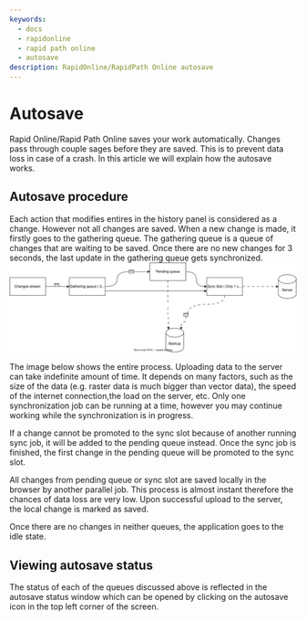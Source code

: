 ```yaml
---
keywords:
  - docs
  - rapidonline
  - rapid path online
  - autosave
description: RapidOnline/RapidPath Online autosave
---
```

# Autosave

Rapid Online/Rapid Path Online saves your work automatically. Changes pass through couple sages before they are saved.
This is to prevent data loss in case of a crash. In this article we will explain how the autosave works.

## Autosave procedure

Each action that modifies entires in the history panel is considered as a change. However not all changes are saved.
When a new change is made, it firstly goes to the gathering queue. The gathering queue is a queue of changes
that are waiting to be saved. Once there are no new changes for 3 seconds, the last update in the gathering queue gets synchronized.
![Autosave diagram](./assets/automatic-save-in-rapid-online/Live-Save-Diagram.svg)

The image below shows the entire process. Uploading data to the server can take indefinite amount of time.
It depends on many factors, such as the size of the data (e.g. raster data is much bigger than vector data),
the speed of the internet connection,the load on the server, etc.
Only one synchronization job can be running at a time, however you may continue working while the synchronization is in progress.

If a change cannot be promoted to the sync slot because of another running sync job, it will be added to the
pending queue instead. Once the sync job is finished, the first change in the pending queue will be promoted
to the sync slot.

All changes from pending queue or sync slot are saved locally in the browser by another parallel job. This process is
almost instant therefore the chances of data loss are very low. Upon successful upload to the server,
the local change is marked as saved.

Once there are no changes in neither queues, the application goes to the idle state.

## Viewing autosave status

The status of each of the queues discussed above is reflected in the autosave status window which can be opened
by clicking on the autosave icon in the top left corner of the screen.
